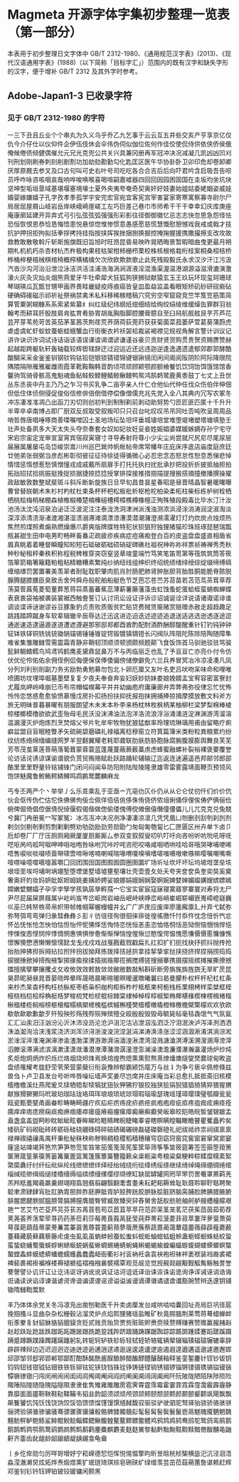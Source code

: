 # Magmeta 开源字体字集初步整理一览表（第一部分）
本表用于初步整理日文字体中 GB/T 2312-1980、《通用规范汉字表》(2013)、《现代汉语通用字表》(1988)（以下简称「目标字汇」）范围内的既有汉字和缺失字形的汉字，便于增补 GB/T 2312 及其外字时参考。

## Adobe-Japan1-3 已收录字符

### 见于 GB/T 2312-1980 的字符

一三下丑且丘业个个串丸为久义乌乎乔乙九乞事于云云互五井些交亥产亨享京亿仅仇今介仔仕以仪仰件企伊伍伎休会伞伟伪伺似伽位佐何作佳佼使侃侍供依侠侨侯俄俺候倦债倾健偶催允元兄光克兜公共关兴具兼冈册再军冠冲决况减凝几凯凶凶凹刈刊刑划刚刷券刺刻削剧割功加劫劾勘勤勾化匙匡区医午华协卦卧卫卯印危却卷卸卿厌厚原厩去参叉及口古句叫可史右叶号司吃吃各合合吉后后向吓君吟含启吸吾告呗员呼咋咏咨咳咽哀哉响哗唆唤喉喜喝喧嗣嘉嘘器四回回因园困固国在圭坂均坐坑块坚坤型垢垣垦域基堪堰塞境壕士夏外央夷夸奄奇契奥奸好妓妻始姐姑委姥姻姿威娃婚婴嫁嫌嬉子孔字孜孝季孤学宇安完宏官宛宜客宪宫宰害宴家寄寒寓察寡寺尉尔尸局居屈屋屑山岐岩岳岸峡峨崎崖嵯工左巧巨差己巷巾市师希干干干幸幸幻庆库庚座庵康廓延建开异弃式弓引弘弦弦弧强强形彩影往径御御徽忆忌志志快忽思急怨怪怯恐恒恢恨恩恭恰恳悔悟患悦悬惊惚惟惨惯意愚感愿慈慌慧慨慰憩憾戏我戒或戟才技抗护押拐拒拘拟括拳拶拷持挂指按挟挥挨挫捆捌换掘控掩掬握援携撒撮擦支改攻故救教敢散敬斡斤斩斯施旗既旧旨旭时旺昂昆昏易映昨晃晒晦景暂暇暗曲曳更最月朔期札机机朽杀杏材杭杰杵极构果枝枯架柑柿栅栉栗校株核根格栽桁桂案桐桑桓桔桥桦桶梓梗梧械棋棺椅概榨横橘檎欠次欣欧欺款歌止此死残殴毅氏永求汉汐汗江污汲汽沓沙沟河治沿泄泣泳洁洪活洼浦浩海涡涧涯液淫混渔渠渥温港湖源溢滋滑漉演激濠火灰灸灾灿炎烟熊燕爱牙牛牡牵犀犬狂狐狗狭狮狱献猿玄玉王玖玩环现玺珂珊球琴瑚瑛瓜瓦甑甘甥甲画界畏畦畿疑疫痔痕癌皆皇皿盈益监盖看眼矩矫矶砂研砚砦砧硬确碍碓磁示祁祈祉祭祸禁禽禾私科移稀稼稽稿穴究穷空窄窟窥竞竺竿笈笠筋策简算管粟粥糊糠系系索紧紫纂纟纠红级纪纬纲纸绀细结给绚绞绢绫维缓缲缶罪群羽翁翰考而耕耳肝股肢肩肯肱育肴胁胃胡胤胸脂脚腔腰膏臆自至臼舄航舰舷艮芋芥芦花芸芹芽苇苑苛苦英茄茅茎茜茨荆荏荒荞荫荷荻莞莳获获菊菌菜菰萎萨萱葛葵蒲蔚虎虐虚虞虻虾蚁蚊蚕蛎蛙蛾蟹血行街衡衣衿袄袈袷裁裟褐襟见规视角解言警计训议记讲许诀识诈词试诗诘诣该语误课谊谒谓谚谦谨谷豪贝贡财贤货购贯贵贺资赐赝赞赫起越距跨躯轨轩轰轴载较辉辔辖辞迂过迎运近还远违迦逆逢逸遇遗遣郁郊郡郭酵酷酸醐采采金釜鉴钏钢钦钩钴铅铠银锁锖错锦键锯锹镜闰闲间阁阅阪阴阶阿际降限院隅隈隔隙雁雅雇雌雨霞革靴鞍鞠韩音韵顷项顽顾颖颚颜额飨餐饥饮饲饴饵饿馆馆香馨驹驾骑骨骸高鬼魁魂鱼鲇鲑鲛鲣鲤鲭鲸鳅鳗鸭鸳鸿鹄鹈鹭鹿黄黍鼓丁七丈上丑世丛东丞丧中丹主乃乃之乍习书买乳争二亩亭亲人什仁仓他仙代仲任伐众伤伯伴伸佃但低住体侦侧侵促俊俗信修俳倍倒借停偿像僧儒充兆先党入全八其典内冗写农冢冬冲冻凄准准凋凸出函刀刃切则创初判到制制剃前剥动助努势勺匝匠匪匹匿十千升升半卑卒卓南博占即厂厨双反叔取受叙叛叩只只召台叱叹叹吊吊同吐否吨吹呈周周品哨哲唇唐唱唾啄商善喋嘱噌囚土圣地场坛坠坦坪垂城埴培堂堆堕堤堵塑塔塘填塾壬壮声处备夙多大天太失头夺奈奏套女奴如妃妆妊妥妾姓娠娼婆媒媛嫉嫡存孙宁宅守宋宕宗宙定宠审宣室宵宾宿寂寅寝寸寻导寿射将尊小少尖尘尚尝就尺尻尼尽尾尿层届展属屠屡屯岛岱峻崇嵩川州巡巴巽帅帆帐帖帝席常幡年庄庇床序底店庙度庭庶廷廿弛弟张弱弼当彦彪彬彰彻彼征征待徐徒得循微心必忍忠念态怒怠性恕息悉悌悲悼情惜惩惰想惹愁慎憎憧戎成戚戴所扇扉手打托托执扫扰批承抄把投折折披抵抽担拍拓拙招拭拾挑振挺挽捉损据捷捺捻捻授掌排探接推措掴描提搜搬搭摘撞撤播撰操擢政敌敏敦数整斌斐斑斗斜斥断新旋族日旦早旬昌昔昙星春昭是昼晋晴晶智暑暖曙曝曹曾替朕朝术朱杉村杓杖杜束条杯杯杷松板枇析枢枪柁柏染柔柘柱柴标栋栌树栓栖栖桃桧梅梢梯棚森植椎椴椿楚楠榛槌槽樗樟樵樽橡檀正殉殊殖段殿毒比毕水汀汁汝池汤汰沈沌沼泉泊泌泛泛波泥注注泰泷洗洞津洲派浅浊测浓浜浸涂消涛润淀淑淘淡深淳添清渍渐渚渡湘湛湿溃溺滞滩滴漂漆漕漠潜潮潴澄濒濡濯灯灯灼炊炭点烛烦热焦然煎煤照煮煽熟燃燥爆爪爵爽版牌牒牲特犯状狈狙狩独狸猪猫珍珠班琢琵琶瑞瓢瓶甚甜生田申电男町畅畔畜番疋疏疲疹疾病症痘痛痴登白百的皮盗盘盘盛直相盾省眉真眺着着睡督瞬瞳知矧短石砥破砺础硕硝碇碑礁社祖祝神祢祢祥票祯祷禅秀秃秋种秒秘租秤秦秩积称程税稗稚穿突窃窒竖章竣童端竹笃笑笔笛笥第等筏筑筑筒答筱箔箪箭箱箸簸籍粕粗粘精糖糟素繁纯纱纳纽线组绅织终绍统绩绪绯绶综绽缀缔缚缟缠缩缮罚罢置署美羡翠者耐耻耽职肇肉肌肖肘肠肥肺肾肿胀胆背胎胜胴能脆脊脓脱腺腾腿膝膳臣臭致舌舍舛舜舟般舵舶船艇色节芝芭芯苍苎苏苔苗若苫范茑茶茸草荐荡莫菅菖菟菱萄董葬葱蒋蒜蒸蓄蕃蕉蕊薄薪薯藤藩藻虫虹蚀蚤蛇蛋蛤蛭蛮蛸蜘蝉蝶表衰衷袋袖被袭装裳裾西触誊誓订认讨讯讼设证评诉诊诏诚诞诠详说请诸诹诺诽谁调谈谍谛谜谢谬谷豆豚象豹贞责败质贩贫贮贴贷费贼赁赈赌赏赔赠赤赦走超趋趣足跳践踏蹄蹴身车软辈辑辙辛辰辱达迁迅这进迩迫迭述迹迹追退送适逃选逊透逐途逗通逝速造逮逼遁遂道遭遮遵避那邪邸郑都酉酋酌配酎酒酢酬醇醍醒重针钉钓钝钟钟钲钵铁铎铜铣铫铳锄锅锚锡锤锤锥锭锷锻镀镇镝镫长闪阀队阵阻陀陈除陪陶随障隼难雀集雏雕雠雪需震霜青静非鞘韧顶顺须顿颁颇频题颠飞食饭饰首马驯驰驳驻骂骏髭鲜鲷鳍鳕鸟鸠鸢鸨鹤鹰麦黛鼎鼠鼻万不与丙临丽乏也乱了予亘亘亡亦亮仆付令仿伏优伦伶佑佑余佣侄例侣侮便保俣俸倭偏傍储僚僻免六兰兵养冒冥冶冷凉凌凑凡凤分列刘利别剖副力务劣励勃勇勉募勿包北卜卵厄厘又友叶名吏吕吠吻呆味命和哩唯喷圃坊坟埋埠堀墓墨壁复复夕夜夫奉奋奔妄妇妖妙妨妹娄娘娩婿孟宝宥容密富寮封尤履岚岬岭峰崩巳币布帘帽幅幌幕平并并幼幽庖府庸廉廊弁弄弊弗弥役律忘忙忧怖怜怜恋悠惑愈愈愉愤慕慢戊房扑扣扬扮扶抑抚报抱抹拥捕捧掠揖摩摸放敷文料斧方旅无明昧普暮暴曜有朋服朗望木未末本朴李来杨枕林枚枫柄某柚柳栏梁梦梨棉棒棱椋楼榔模橹欲欲武歪殆母毛民沃没沫沸油法泡洋洛流浪浮浴涌涌涟淀淋渊游湾溜溶滥漏漫灭炉炮炼烈烹焚熔父爷片牝牟牢牧物犹狼猛猷率玲理琉琳璃用甫由留略疗痢癖盆盟目盲眠睦瞥矛矢硫碗碧磨磷礼禄福离稔穆窑立符箕篇簿米类粉粒粪粮累约纷纹纺练络绵缅编缝网罗羊翌翻翼耀老耗耶聋联肋肤肪胁胞脉腐腕腹膜膨舆舞良芙芜芳苓茂茧莱莲菩萌落葡葺蒙蓉蓑蓝蓬蔑蔓蔽蕨薮藁虏虑蜂蜜融螺补裂裕裸褒要覆誉论访话诧诱谅谋谕谱貌负贳贸贿赂赋赴跃路踊轮辅输辽迄返连迷遍遥邑邦邮邻郎部酪里里里野量铃铭铺锋门闭问闷闻阜防阳附陆陛陵隆隶雄零雷雾露靖面鞭页预领风饱饼魅魔鲁鲋鲔鳄鳞鳟鸣鹉鹏鹫麓麟麻龙

丐专丕两严个丶举举丿么乐乖乘乱于亚亟亠亢亳仂仄仆仍从从仑仑仗仞仟们价价伉伙会伛传伪伫估佗佚佛佛佝佞佥佩佯佰佶佻侈侏侑侥侪侬俎俐俑俘俚俟俦俨俩俪俭俯俾倔倚倡倥倨倩倪倬偃假偈偕做偬偷偻傀傅傥傩傲僖僭僮僵儡儿儿兀克克兑兔兢兮冀冂冉册冕冖写冢冤冫冰冱冱冲决况冽净凄凄凉凛几凭凭凰凵刎删刭刮刳刹剀剂剌剑剑剔剞剩剪剽剿剿劈劝劬劭励劲劳勋勖勹匆匈匍匏匐匕匚匣匮区卅卉单卞卤卩卮却卷厂厂厅压厕厕厢厥厦厦厨厮厮厶参双变叙叙叟叨叭叮吁向吝吩听吭吮吼呀呒呓呕呙呜呱呵呶呷呻咀咄咆咎咏咐咒咔咛咤咨咫咬咯咸咽哂哄哇哈哥哦哭哮哺哽唏唔售唳啖啖啜啧啬啭啸啻啼啾喀喃喇喊喘喙喟嗄嗅嗔嗜嗟嗤嗫嗷嗽嗾嘛嘤嘱嘲嘴嘶噎噤噪噫噬嚆嚏嚣嚼囗回团围囹国图囿圄圆圈圉圜圹场圻址坎坏坏坛坞坡坩垄垒垓垠垤垩埃埒埔埘埚堋堑堕堙堡墅墙墟壅壑壤壮壳壶壹夂处夭夸夹奁奁奂奎奕奘奚奠奢奥奸妁妆妈妍妣妪妲姆姚姜姨娇娉娑娘娜娟娥娴娴娶婀婉婢婪婵媚媪媾嫂嫔嫖嫣嫦嫩嬖嬲孀孑孕孚孛孥学孩孰孱孳孵孺宀它宝实宦宸寇寐寝寞寤寥寨寰对寿将尢尸尹尽屁届屎屏屐属屮屹屿岌岑岔岖岗岩岫岳岷峙峡峥峦峪峭崔崛崭嵋嵌嵬嶂嶝嶷巍巛巫已帏帑帙帚帛帜带帧帷帼幂幄幔幢并幺广广庐庑应废庠廖廛廨廪廴廾弃弋弑弥弥弩弭弯弯弹归彖彗彝彝彡彭彳彷徂径徇很徊徕徘徙徨徭徼忏忖忝忤忱念忸忻忾忿怀怂怃怅怆怎怏怕怙怛怡怦怩怫怿恁恂恃恋恍恒恙恚恣恤恪恫恬恶恸恻恼悃悄悍悒悖悚悛悫悭悯悴悸惆惘惠惧惧惨惫惭惭惮惴惶惺愀愆愍愎愕愠愧愿慊慑慑慝慵慷憔憬懈懊懋懑懒懒懔懦懿戈戋戌戍戏战戛戡截戮戳扁扎扛扣扩扪扼找抉抒抓抖抛抟抢抬抬抻拂担拆拇拈拉拊拌拐拔拗拜拣拨择拮拯拱拿挂挈挚挛挞挟挠挤捍捏捐捞捣捣捩据捶掀掉掎掏掖掣掷掾揄揆揉插揣揩揶揽搁搅搏搓搜搦搴携摄摆摇摈摊摧撕撩撼擂擅擒擘攀攘攫攴攵收攸效效敕敖敛敛敝敞数敲斛斟斫断旁旃旄旆旌旒无旱旷昃昆昊昴昵昶昼晁晋晏晓晔晕晖晟晤晨晰暄暖暝暧暹暾曦曩曰曷曼朦朴权杆杆杞杠杠条来杪杰杲杳杼构枉枋枞枢枣枥枭枳枷枸柜柝柞柠柢柩柬柯栀栈栎栗栩栲样栾桀框桎桠桡档桤桧桴桷梃梏梦梭梳梵检棂棍棕棘棠棣棹棹椁椁椒椠椭椰椹椽楔楝楞楫楮楷楸楹楼榄榈榕榜榧榱榴榻槁槊槎槐槛槟槭槲槿樊樯樱橄橇橙橼檄檐檗檠檬欢欢欤欧欷欹歃歇歉歙歹歼殁殃殄殇残殍殒殚殡殪殳殴殷殷毁毁毋毓毙毡毫毯毳氓气气氛氤汇汇汕汞汨汪汹汾沁沂沐沛没沥沦沧沪沮沱沽沾泄泅泓泗泛泞泪泯泱泸泻泽洌洒洒洙洫洳洵洽浃浅浆浇济浏浑浒浔浙浚浚浣涅涎涓涕涛涣涤涨涩涩涵涸淅淆淇淌淙淞淤淦淫淬淮淹渊渖渗渝渣渤渫渭游渺湃湍湎湟湫湮湾湿溅溏溘溟溥溪溯溲溷溽滂滓滔滕滚滞满滤滨漓漱漾潇潋潘潜潦潭潴潸潺潼澄澎澜澡澳澹濂濮瀑瀚瀛灌炀炉炒炖炙炬炮炯炳炸炽烁烂烙烟烧烬烽焉焕焙煌煦熄熏熏熨熬熹燎燔燠燧燮燹爨球甸畋盗盘绩罹耀考胧舒茔茕荣营蒙蘖衍衔袅豫辨郁霸颍饬麾万与丝丬为争亏亵伞佩修倏兹兽刍卜卢卫县发台号听哗唇噪坛墙声奖姜尽岂席并庄床庵当彩总愈扎抵抵斋旧核模樯橹檐溪灶燕爬爰爻牍牺牾犁犊犒犹狃狄狎狒狞狠狡独狭狯狷猊猎猖猗猜猝猥猩猬献猴猾獗獭玛玳玻珀珈珐珑珞珥珲琅琅琐琥琼瑁瑕瑙瑜瑟瑰瑶瑾璋璎璞璧瓠瓣瓮瓮瓯瓷甄甍甓甬画畚畛畴畴畸疆疔疚疝疟疠疡疣疥疬疮疯疱疱疳疵疸疼疽痂痃痈痉痊痍痒痒痞痣痨痫痰痴痹痼痿瘁瘘瘟瘠瘢瘤瘰瘴癜癞癣癫癸皈皋皎皑皓皖皙皱皲皴盂盍盏盒盖盥眄眇眈眦眦眩眷眸睇睑睚睛睥睨睫睹睾睿瞎瞑瞒瞠瞩瞰瞻瞽瞿矍矗矜矣矮矾矿码砌砒砖砖砺砾硅硗硼碌碍碎碚碛碣碾磅磊磋磔磬磴礼祀祓祗祚祟祠祺禀禀禄禅禊禧禳禹禺秆秉秕秘秣秧称秽稍稠稳稷稻穑穗穰穹窃窈窍窑窕窖窗窘窜窝窦窭窿竖站竦竭笄笆笊笋笋笏笕笙笞笨笳笺笺笼筅筌筐筚筛筝筝筮筱筵筹签签箍箜箝箦箧箫箴篁篆篌篑篓篝篥篦篮篱篷簇簟簧簪籀籁籴粜粝粢粤粮粱粲粳粹粽糅糜糯紊絮綮縻纛纡纣纤纭纰纵纶线绁绁绁绊绎经绐绒绕绗绘绛绣绥绦继续绮绰绳绵绷绸绻绾缁缄缆缈缉缎缒缕缗缙缛缢缤缥缦缧缨缪缬缭缸缺罂罅罐网罔罕罘罚罟罨罩罴羁羌羔羚羝羞羯羲羸羹翅翊翔翕翘翡翦翩翳翻耄耆耋耒耘耙耜耨耸耻耿聂聆聊聍聒聘聚聪聿肃肄肆肓肚肛肭胄胆胖胙胚胛胝胥胪胫胯胱胶胼脉脍脏脐脑脔脯脸脾腆腊腋腑腓腥腮腱腴腻腽膀膂膈膊膣膺膻臀臂臧致臻臾舁舂舅舍舐舣舫舱舳舸舻艘艚艟艨艰艳艹艺艾芍芒芟芦芫芬苌苏苒苜苞苟苡苣苴苹苹苻范茆茉茎茏茗茫茯茱茴茵茹荀荐荚荛荟荠荡荤荦荨药药荼莅莉莎莓莠莨莪莴莸莹莼莽菁菘菠菱菲菽萃萋萍萝萤萧萸萼葆葩葫葭蒂蒙蒡蒹蒿蓁蓊蓍蓐蓑蓖蓟蓣蓼蓿蔗蔟蔡蔬蔷蔺蔼蕈蕴蕾薇薛薜薤薨薮薹藉藏藐藓藕藜藤虍虔虫虱虱虽蚋蚌蚓蚕蚣蚩蚪蚬蚯蚰蚶蛄蛆蛉蛊蛎蛏蛔蛛蛞蛟蛩蛮蛰蛲蛹蜀蜃蜈蜉蜊蜍蜒蜕蜗蜚蜥蜩蜴蜷蜻蜿蝇蝌蝎蝎蝓蝗蝙蝠蝣蝮蝴蝼蝾螂螟螫螯螳螽蟀蟆蟋蟒蟠蟾蠕蠖蠡蠢蠹衄衙衢衫衬衮衲衽衾袁袂袍袒袜袢袤袱装裆裔裘裙裨裴裹裼褂褊褓褛褥褪褫褴褶襁襁襄襞襦覃观觅觇览觉觊觋觌觎觏觐觚觜觞触詈誉謇謦譬讣讥讦讧让讫讳讴讶讷讹讹讽证诂诃诅诋译诒诔诙诛诟诡询诤诨诫诬诮诰诲诳诵读谀谄谆谏谐谑谔谗谙谝谟谡谣谤谥谥谧谩谪谭谮谲谴谵谶豁豌赞辫迭邃钥铺锄隋雠鞫鬻默

丰乃体体余党关冬冯凛凫出凿刨勒医千升卖卤厘发台咸哄啮啮囊回址尧局巨巩径扈挽掴搔斗显曲杂杂松栅毂沾溜灵炉点焰熙狸猪瑶盐睢矿秋竟腭腼荆莱莺蒋蓦蜡蝉衅衔豕豢豸豺貂貅貉貊貔貘贪贬贰贱贲贻贽贾赀赃赃赆赉赍赎赘赙赚赛赞赡赢赧赭赳赵趁趺趾跄跋跌跏跖跖跚跛跟跣跪跫践跸跻踉踊踌踝踞踟踪踪踬踯踵蹂蹇蹈蹉蹊蹑蹒蹙蹲蹶蹼躁躅躇躏躔躬轧转轭轲轳轶轸轹轻轼轾轿辂辄辆辇辍辎辏辐辕辗辘辜辞辟辟辣辩边迈迟迢迥迩迪迸迹逅逋逍逑递逖逞逡逵逶逻逾遏遐遑遒遘遥遨遽邀邂邯邱邵邹邻郄郛郢郸鄂鄙酊酣酥酩酰酱酲酿醉醋醢醪醴醵醺釉释鉴銮錾鏖针钗钞钣钥钧钩钮钱钳钺钻钿铁铁铄铆铉铊铗铙铛铢铨铮铸链铿销锈锢锣锱锵镂镊镌镐镒镘镞镡镢镣镦闩闯闵闸闹闹闺闼闾阄阈阉阋阎阏阐阑阒阔阔阖阙阡阮陂陇陋陌陕陟陨险陬陲陷隍随隐隗隘隧隰隶隶隹隽雉雍雎雕雳雹霁霄霆霈霉霍霎霏霓霖霪霭霰霹霾静靠靡面面靥靼鞅鞋鞑鞣鞴韦韬韭韵韶须颂颃颅颈颉颊颐颓颔颗颜颞颤颦颧飒飓飘飘飙餮饕饥饨饫饯饶饷饺馁馅馈馈馏馑馒馔馗馘馥驭驱驳驴驶驷驼驽驿骀骁骄骆骇骈骊骋验骐骓骖骗骚骞骠骡骤骥骧骰骼髀髅髑髓髟髦髫髯髻鬓鬟鬣鬯鬲魃魄魇魉魍魏魑鲂鲆鲈鲍鲧鲨鲱鲲鲵鲶鲻鲽鳃鳅鳆鳇鳌鳌鳏鳔鳖鳢鸡鸦鸩鸪鸫鸯鸱鸵鸷鸽鸾鹃鹅鹅鹊鹎鹑鹗鹘鹜鹞鹦鹧鹩鹪鹬鹳麈麋麒麝麦麸麸黉黎黏黔黜黝黠黥黩黯黹黻黼黾鼬鼾齐齑齿龀龃龄龆龈龉龊龋龌龛龟龠

丨乡仡侔勋匀厉咩哿增妤宁崧嵘德恝恺恽悦惕愠擎昀昕昱晗桄桢榘横毖汜沆泾洄浯淼滢澈濑炅炫炻烨焘煅煜熏犷珉琏琦琪琮皂硎硖纩绿缯羡芸茁莅菇蒴蕙詹谌赖赶辉邓鉴钊钐钤钰钾铂铍铰锾镛闲颢黑